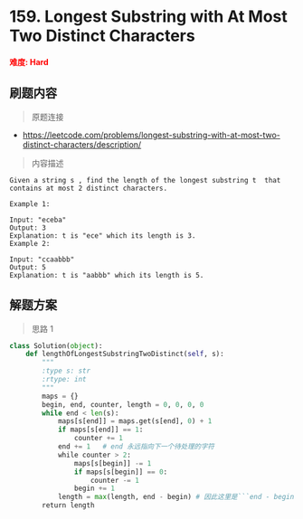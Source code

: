 # 159. Longest Substring with At Most Two Distinct Characters

**<font color=red>难度: Hard</font>**

## 刷题内容

> 原题连接

* https://leetcode.com/problems/longest-substring-with-at-most-two-distinct-characters/description/

> 内容描述

```
Given a string s , find the length of the longest substring t  that contains at most 2 distinct characters.

Example 1:

Input: "eceba"
Output: 3
Explanation: t is "ece" which its length is 3.
Example 2:

Input: "ccaabbb"
Output: 5
Explanation: t is "aabbb" which its length is 5.
```

## 解题方案

> 思路 1


```python
class Solution(object):
    def lengthOfLongestSubstringTwoDistinct(self, s):
        """
        :type s: str
        :rtype: int
        """
        maps = {}
        begin, end, counter, length = 0, 0, 0, 0
        while end < len(s):
            maps[s[end]] = maps.get(s[end], 0) + 1
            if maps[s[end]] == 1:
                counter += 1
            end += 1   # end 永远指向下一个待处理的字符
            while counter > 2:
                maps[s[begin]] -= 1
                if maps[s[begin]] == 0:
                    counter -= 1
                begin += 1
            length = max(length, end - begin) # 因此这里是```end - begin```而不是```end - begin + 1```
        return length
```


